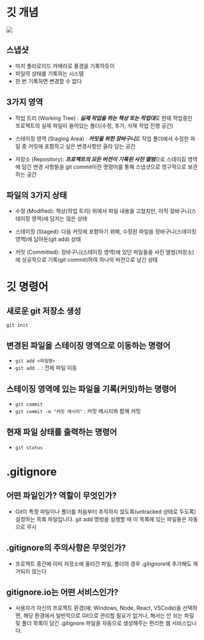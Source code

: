 # 깃 개념

![](https://encrypted-tbn0.gstatic.com/images?q=tbn:ANd9GcT2aRJR6dWUGsjhkUzKkGp-3787npBEJcJblg&s)

## 스냅샷
- 마치 폴라로이드 카메라로 풍경을 기록하듯이
- 파일의 상태를 기록하는 시스템
- 한 번 기록하면 변경할 수 없다

## 3가지 영역
- 작업 트리 (Working Tree) : ***실제 작업을 하는 책상 또는 작업대***로 현재 작업중인 프로젝트의 실제 파일이 들어있는 폴더(수정, 추가, 삭제 작업 진행 공간)

- 스테이징 영역 (Staging Area) : ***커밋을 위한 장바구니***로 작업 폴더에서 수정한 파일 중 커밋에 포함하고 싶은 변경사항만 골라 담는 공간

- 저장소 (Repository): ***프로젝트의 모든 버전이 기록된 사진 앨범***으로 스테이징 영역에 담긴 변경 사항들을 git commit이란 명령어를 통해 스냅샷으로 영구적으로 보관하는 공간

## 파일의 3가지 상태
- 수정 (Modified): 책상(작업 트리) 위에서 파일 내용을 고쳤지만, 아직 장바구니(스테이징 영역)에 담지는 않은 상태

- 스테이징 (Staged): 다음 커밋에 포함하기 위해, 수정된 파일을 장바구니(스테이징 영역)에 담아둔(git add) 상태

- 커밋 (Committed): 장바구니(스테이징 영역)에 있던 파일들을 사진 앨범(저장소)에 성공적으로 기록(git commit)하여 하나의 버전으로 남긴 상태 

# 깃 명령어

## 새로운 git 저장소 생성
`git init`

## 변경된 파일을 스테이징 영역으로 이동하는 명령어
- `git add <파일명>`
- `git add .` : 전체 파일 이동

## 스테이징 영역에 있는 파일을 기록(커밋)하는 명령어
- `git commit`
- `git commit -m "커밋 메시지"` : 커밋 메시지와 함께 커밋

## 현재 파일 상태를 출력하는 명령어
- `git status`

# .gitignore

## 어떤 파일인가? 역할이 무엇인가?
- Git이 특정 파일이나 폴더를 처음부터 추적하지 않도록(untracked 상태로 두도록) 설정하는 목록 파일입니다. git
     add 명령을 실행할 때 이 목록에 있는 파일들은 자동으로 무시

## .gitignore의 주의사항은 무엇인가?
- 프로젝트 중간에 이미 저장소에 올라간 파일, 폴더의 경우 .gitignore에 추가해도 제거되지 않는다

## gitignore.io는 어떤 서비스인가?
- 사용자가 자신의 프로젝트 환경(예: Windows, Node, React, VSCode)을 선택하면, 해당 환경에서 일반적으로 
     Git으로 관리할 필요가 없거나, 해서는 안 되는 파일 및 폴더 목록이 담긴 .gitignore 파일을 자동으로 생성해주는 편리한 웹
     서비스입니다.